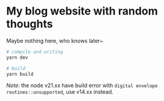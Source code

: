 # My blog website with random thoughts

Maybe nothing here, who knows later~
```bash
# compile and writing
yarn dev

# build
yarn build
```

*Note*: the node v21.xx have build error with `digital envelope routines::unsupported`,
use v14.xx instead.
